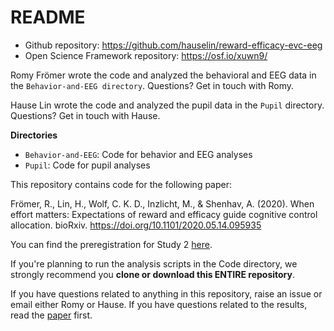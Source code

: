 
# README

- Github repository: https://github.com/hauselin/reward-efficacy-evc-eeg
- Open Science Framework repository: https://osf.io/xuwn9/

Romy Frömer wrote the code and analyzed the behavioral and EEG data in the `Behavior-and-EEG directory`. Questions? Get in touch with Romy.

Hause Lin wrote the code and analyzed the pupil data in the `Pupil` directory. Questions? Get in touch with Hause.

**Directories**

- `Behavior-and-EEG`: Code for behavior and EEG analyses
- `Pupil`: Code for pupil analyses

This repository contains code for the following paper: 

Frömer, R., Lin, H., Wolf, C. K. D., Inzlicht, M., & Shenhav, A. (2020). When effort matters: Expectations of reward and efficacy guide cognitive control allocation. bioRxiv. https://doi.org/10.1101/2020.05.14.095935

You can find the preregistration for Study 2 [here](https://osf.io/35akg/).

If you're planning to run the analysis scripts in the Code directory, we strongly recommend you **clone or download this ENTIRE repository**.

If you have questions related to anything in this repository, raise an issue or email either Romy or Hause. If you have questions related to the results, read the [paper](https://doi.org/10.1101/2020.05.14.095935) first.